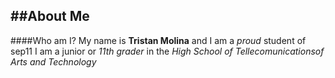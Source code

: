 ##About Me
---
####Who am I?
My name is **Tristan Molina** and I am a _proud_ student of sep11
I am a junior or _11th grader_ in the _High School of Tellecomunicationsof Arts and Technology_
